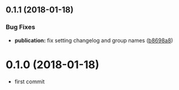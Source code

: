 <a name="0.1.1"></a>
## 0.1.1 (2018-01-18)


### Bug Fixes

* **publication:** fix setting changelog and group names ([b8698a8](https://github.com/diegovallarta/appaloosa-client/commit/b8698a8))



<a name="0.1.0"></a>
# 0.1.0 (2018-01-18)

* first commit



